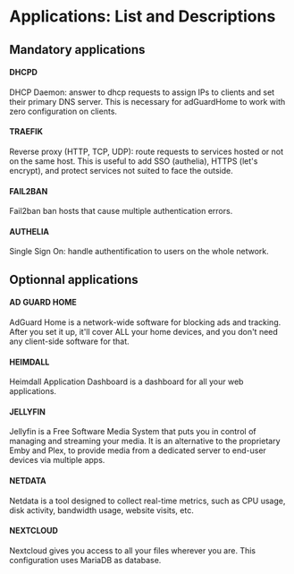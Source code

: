 Applications: List and Descriptions
===================================

Mandatory applications
-----------------------------

#### DHCPD
DHCP Daemon: answer to dhcp requests to assign IPs to clients and set their primary DNS server.
This is necessary for adGuardHome to work with zero configuration on clients.

#### TRAEFIK
Reverse proxy (HTTP, TCP, UDP): route requests to services hosted or not on the same host.
This is useful to add SSO (authelia), HTTPS (let's encrypt), and protect services not suited to face the outside.

#### FAIL2BAN
Fail2ban ban hosts that cause multiple authentication errors.

#### AUTHELIA
Single Sign On: handle authentification to users on the whole network.

Optionnal applications
----------------------

#### AD GUARD HOME
AdGuard Home is a network-wide software for blocking ads and tracking. After you set it up, it'll cover ALL your home devices, and you don't need any client-side software for that.

#### HEIMDALL
Heimdall Application Dashboard is a dashboard for all your web applications.

#### JELLYFIN
Jellyfin is a Free Software Media System that puts you in control of managing and streaming your media.
It is an alternative to the proprietary Emby and Plex, to provide media from a dedicated server to end-user devices via multiple apps.  

#### NETDATA
Netdata is a tool designed to collect real-time metrics, such as CPU usage, disk activity, bandwidth usage, website visits, etc.

#### NEXTCLOUD
Nextcloud gives you access to all your files wherever you are.
This configuration uses MariaDB as database.
